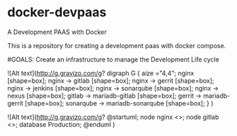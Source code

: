 # docker-devpaas
A Development PAAS with Docker

This is a repository for creating a development paas with docker compose.

#GOALS:
Create an infrastructure to manage the Development Life cycle

![Alt text](http://g.gravizo.com/g?
  digraph G {
    aize ="4,4";
    nginx [shape=box];
    nginx -> gitlab [shape=box];
    nginx -> gerrit [shape=box];
    nginx -> jenkins [shape=box];
    nginx -> sonarqube [shape=box];
    nginx -> nexus [shape=box];
    gitlab -> mariadb-gitlab [shape=box];
    gerrit -> mariadb-gerrit [shape=box];
    sonarqube -> mariadb-sonarqube [shape=box];
  }
)

![Alt text](http://g.gravizo.com/g?
@startuml;
node nginx <<docker container>>;
node gitlab <<docker container>>;
database Production;
@enduml
)
